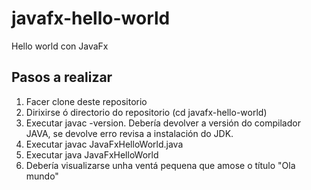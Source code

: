 # javafx-hello-world
Hello world con JavaFx

## Pasos a realizar
1. Facer clone deste repositorio
2. Dirixirse ó directorio do repositorio (cd javafx-hello-world)
3. Executar javac -version. Debería devolver a versión do compilador JAVA, se devolve erro revisa a instalación do JDK.
1. Executar javac JavaFxHelloWorld.java
2. Executar java JavaFxHelloWorld
3. Debería visualizarse unha ventá pequena que amose o título "Ola mundo"
